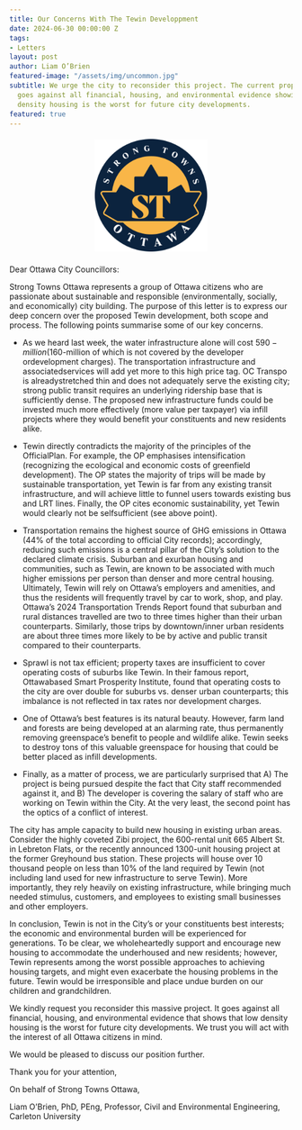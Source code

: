 ```yaml
---
title: Our Concerns With The Tewin Developpment
date: 2024-06-30 00:00:00 Z
tags:
- Letters
layout: post
author: Liam O’Brien
featured-image: "/assets/img/uncommon.jpg"
subtitle: We urge the city to reconsider this project. The current proposal at Tewin
  goes against all financial, housing, and environmental evidence showing that low
  density housing is the worst for future city developments.
featured: true
---
```


<div style="text-align: center; margin: 20px 0;">
  <img src="/assets/img/logo3.png" 
       style="width: 200px; height: auto; object-fit: contain;">
</div>

Dear Ottawa City Councillors:

Strong Towns Ottawa represents a group of Ottawa citizens who are passionate about sustainable and responsible (environmentally, socially, and economically) city building. The purpose of this letter is to express our deep concern over the proposed Tewin development, both scope and process. The following points summarise some of our key concerns.

- As we heard last week, the water infrastructure alone will cost $590-million ($160-million of which is not covered by the developer ordevelopment charges). The transportation infrastructure and associatedservices will add yet more to this high price tag. OC Transpo is alreadystretched thin and does not adequately serve the existing city; strong public transit requires an underlying ridership base that is sufficiently dense. The proposed new infrastructure funds could be invested much more effectively (more value per taxpayer) via infill projects where they would benefit your constituents and new residents alike.

- Tewin directly contradicts the majority of the principles of the OfficialPlan. For example, the OP emphasises intensification (recognizing the ecological and economic costs of greenfield development). The OP states the majority of trips will be made by sustainable transportation, yet Tewin is far from any existing transit infrastructure, and will achieve little to funnel users towards existing bus and LRT lines. Finally, the OP cites economic sustainability, yet Tewin would clearly not be selfsufficient (see above point).

- Transportation remains the highest source of GHG emissions in Ottawa (44% of the total according to official City records); accordingly, reducing such emissions is a central pillar of the City’s solution to the declared climate crisis. Suburban and exurban housing and communities, such as Tewin, are known to be associated with much higher emissions per person than denser and more central housing. Ultimately, Tewin will rely on Ottawa’s employers and amenities, and thus the residents will frequently travel by car to work, shop, and play. Ottawa’s 2024 Transportation Trends Report found that suburban and rural distances travelled are two to three times higher than their urban counterparts. Similarly, those trips by downtown/inner urban residents are about three times more likely to be by active and public transit compared to their counterparts.

- Sprawl is not tax efficient; property taxes are insufficient to cover operating costs of suburbs like Tewin. In their famous report, Ottawabased Smart Prosperity Institute, found that operating costs to the city are over double for suburbs vs. denser urban counterparts; this imbalance is not reflected in tax rates nor development charges.

- One of Ottawa’s best features is its natural beauty. However, farm land and forests are being developed at an alarming rate, thus permanently removing greenspace’s benefit to people and wildlife alike. Tewin seeks to destroy tons of this valuable greenspace for housing that could be better placed as infill developments.

- Finally, as a matter of process, we are particularly surprised that A) The project is being pursued despite the fact that City staff recommended against it, and B) The developer is covering the salary of staff who are working on Tewin within the City. At the very least, the second point has the optics of a conflict of interest.

The city has ample capacity to build new housing in existing urban areas. Consider the highly coveted Zibi project, the 600-rental unit 665 Albert St. in Lebreton Flats, or the recently announced 1300-unit housing project at the former Greyhound bus station. These projects will house over 10 thousand people on less than 10% of the land required by Tewin (not including land used for new infrastructure to serve Tewin). More importantly, they rely heavily on existing infrastructure, while bringing much needed stimulus, customers, and employees to existing small businesses and other employers.

In conclusion, Tewin is not in the City’s or your constituents best interests; the economic and environmental burden will be experienced for generations. To be clear, we wholeheartedly support and encourage new housing to accommodate the underhoused and new residents; however, Tewin represents among the worst possible approaches to achieving housing targets, and might even exacerbate the housing problems in the future. Tewin would be irresponsible and place undue burden on our children and grandchildren.

We kindly request you reconsider this massive project. It goes against all financial, housing, and environmental evidence that shows that low density housing is the worst for future city developments. We trust you will act with the interest of all Ottawa citizens in mind. 

We would be pleased to discuss our position further.

Thank you for your attention,

On behalf of Strong Towns Ottawa,

Liam O’Brien, PhD, PEng,
Professor, Civil and Environmental Engineering, Carleton University
